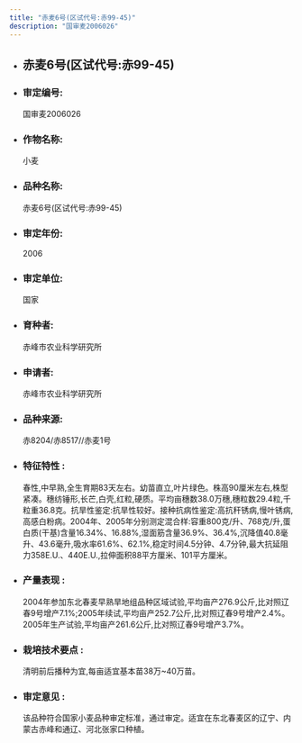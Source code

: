 ```yaml
---
title: "赤麦6号(区试代号:赤99-45)"
description: "国审麦2006026"
---
```

* ## 赤麦6号(区试代号:赤99-45)
* ###  审定编号:  
   国审麦2006026

*  ### 作物名称:  
   小麦

*   ###  品种名称: 
    赤麦6号(区试代号:赤99-45)

*   ### 审定年份: 
    2006

*   ### 审定单位:  
    国家

*   ### 育种者:  
    赤峰市农业科学研究所

*   ### 申请者:  
    赤峰市农业科学研究所

*   ### 品种来源:  
    赤8204/赤8517//赤麦1号

*   ### 特征特性 : 
    春性,中早熟,全生育期83天左右。幼苗直立,叶片绿色。株高90厘米左右,株型紧凑。穗纺锤形,长芒,白壳,红粒,硬质。平均亩穗数38.0万穗,穗粒数29.4粒,千粒重36.8克。抗旱性鉴定:抗旱性较好。接种抗病性鉴定:高抗秆锈病,慢叶锈病,高感白粉病。2004年、2005年分别测定混合样:容重800克/升、768克/升,蛋白质(干基)含量16.34%、16.88%,湿面筋含量36.9%、36.4%,沉降值40.8毫升、43.6毫升,吸水率61.6%、62.1%,稳定时间4.5分钟、4.7分钟,最大抗延阻力358E.U.、440E.U.,拉伸面积88平方厘米、101平方厘米。

*   ### 产量表现 : 
    2004年参加东北春麦早熟旱地组品种区域试验,平均亩产276.9公斤,比对照辽春9号增产7.1%;2005年续试,平均亩产252.7公斤,比对照辽春9号增产2.4%。2005年生产试验,平均亩产261.6公斤,比对照辽春9号增产3.7%。

*   ### 栽培技术要点 : 
    清明前后播种为宜,每亩适宜基本苗38万~40万苗。

*   ### 审定意见 : 
    该品种符合国家小麦品种审定标准，通过审定。适宜在东北春麦区的辽宁、内蒙古赤峰和通辽、河北张家口种植。
